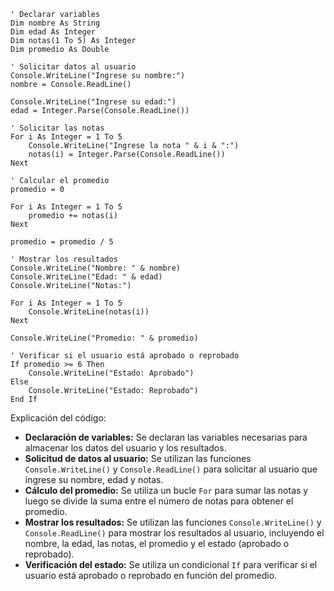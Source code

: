```visual basic
' Declarar variables
Dim nombre As String
Dim edad As Integer
Dim notas(1 To 5) As Integer
Dim promedio As Double

' Solicitar datos al usuario
Console.WriteLine("Ingrese su nombre:")
nombre = Console.ReadLine()

Console.WriteLine("Ingrese su edad:")
edad = Integer.Parse(Console.ReadLine())

' Solicitar las notas
For i As Integer = 1 To 5
    Console.WriteLine("Ingrese la nota " & i & ":")
    notas(i) = Integer.Parse(Console.ReadLine())
Next

' Calcular el promedio
promedio = 0

For i As Integer = 1 To 5
    promedio += notas(i)
Next

promedio = promedio / 5

' Mostrar los resultados
Console.WriteLine("Nombre: " & nombre)
Console.WriteLine("Edad: " & edad)
Console.WriteLine("Notas:")

For i As Integer = 1 To 5
    Console.WriteLine(notas(i))
Next

Console.WriteLine("Promedio: " & promedio)

' Verificar si el usuario está aprobado o reprobado
If promedio >= 6 Then
    Console.WriteLine("Estado: Aprobado")
Else
    Console.WriteLine("Estado: Reprobado")
End If
```

Explicación del código:

* **Declaración de variables:** Se declaran las variables necesarias para almacenar los datos del usuario y los resultados.
* **Solicitud de datos al usuario:** Se utilizan las funciones `Console.WriteLine()` y `Console.ReadLine()` para solicitar al usuario que ingrese su nombre, edad y notas.
* **Cálculo del promedio:** Se utiliza un bucle `For` para sumar las notas y luego se divide la suma entre el número de notas para obtener el promedio.
* **Mostrar los resultados:** Se utilizan las funciones `Console.WriteLine()` y `Console.ReadLine()` para mostrar los resultados al usuario, incluyendo el nombre, la edad, las notas, el promedio y el estado (aprobado o reprobado).
* **Verificación del estado:** Se utiliza un condicional `If` para verificar si el usuario está aprobado o reprobado en función del promedio.